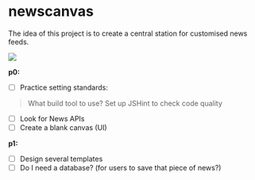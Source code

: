 # newscanvas  
The idea of this project is to create a central station for customised news feeds. 

![](https://www.pixeden.com/media/k2/galleries/787/001-daily-news-paper-presentation-cover-back-mockup-brand-editorial-psd.jpg)

**p0:**  
- [ ] Practice setting standards:  
> What build tool to use? 
> Set up JSHint to check code quality

- [ ] Look for News APIs
- [ ] Create a blank canvas (UI)

**p1:**
- [ ] Design several templates
- [ ] Do I need a database? (for users to save that piece of news?) 
